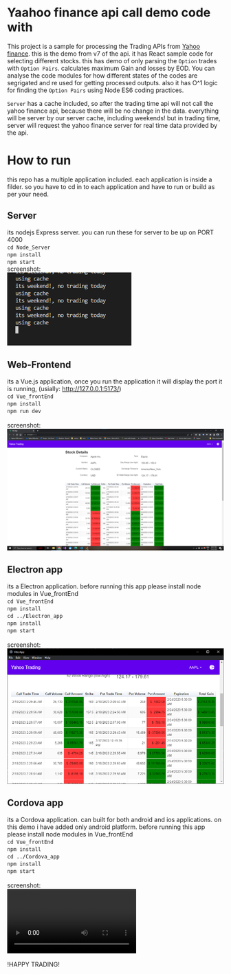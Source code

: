 # Yaahoo finance api call demo code with 
This project is a sample for processing the Trading APIs from [Yahoo finance](https://finance.yahoo.com/).
this is the demo from v7 of the api.
it has React sample code for selecting different stocks.
this has demo of only parsing the `Option` trades with `Option Pairs`.
calculates maximum Gain and losses by EOD.
You can analyse the code modules for how different states of the codes are segrigated and re used for getting processed outputs.
also it has O^1 logic for finding the `Option Pairs` using Node ES6 coding practices.

`Server` has a cache included, so after the trading time api will not call the yahoo finance api, because there will be no change in the data. everything will be server by our server cache, including weekends!
but in trading time, server will request the yahoo finance server for real time data provided by the api.

# How to run
this repo has a multiple application included. each application is inside a filder. so you have to cd in to each application and have to run or build as per your need.

## Server
its nodejs Express server.
you can run these for server to be up on PORT 4000<br>
`cd Node_Server`<br>
`npm install`<br>
`npm start`<br>
screenshot:<br>
![alt Node_Server](./screenshots/node_server.png)

## Web-Frontend
its a Vue.js application, once you run the application it will display the port it is running, (usially: http://127.0.0.1:5173/)<br>
`cd Vue_frontEnd`<br>
`npm install`<br>
`npm run dev`<br>
<br>
screenshot:<br>
![alt Vue_frontEnd](./screenshots/vue_app.png)

## Electron app
its a Electron application. before running this app please install node modules in Vue_frontEnd<br>
`cd Vue_frontEnd`<br>
`npm install`<br>
`cd ../Electron_app`<br>
`npm install`<br>
`npm start`<br>
<br>
screenshot:<br>
![alt Electron_app](./screenshots/electron_app.png)

## Cordova app
its a Cordova application. can built for both android and ios applications. on this demo i have added only android platform.
before running this app please install node modules in Vue_frontEnd<br>
`cd Vue_frontEnd`<br>
`npm install`<br>
`cd ../Cordova_app`<br>
`npm install`<br>
`npm start`<br>
<br>
screenshot:<br>
![alt Cordova_app](https://github.com/Ramachandrajoshi/Yahoofinance/blob/main/screenshots/Cordova_app.mp4?raw=true)


!HAPPY TRADING!